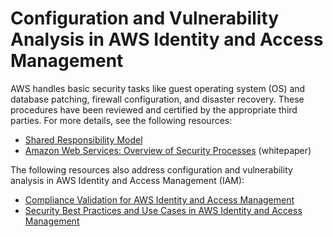 # Configuration and Vulnerability Analysis in AWS Identity and Access Management<a name="configuration-and-vulnerability-analysis"></a>

AWS handles basic security tasks like guest operating system \(OS\) and database patching, firewall configuration, and disaster recovery\. These procedures have been reviewed and certified by the appropriate third parties\. For more details, see the following resources:
+ [Shared Responsibility Model](http://aws.amazon.com/compliance/shared-responsibility-model/)
+ [Amazon Web Services: Overview of Security Processes](https://d0.awsstatic.com/whitepapers/Security/AWS_Security_Whitepaper.pdf) \(whitepaper\)

The following resources also address configuration and vulnerability analysis in AWS Identity and Access Management \(IAM\):
+ [Compliance Validation for AWS Identity and Access Management](iam-compliance-validation.md)
+ [Security Best Practices and Use Cases in AWS Identity and Access Management](IAMBestPracticesAndUseCases.md)